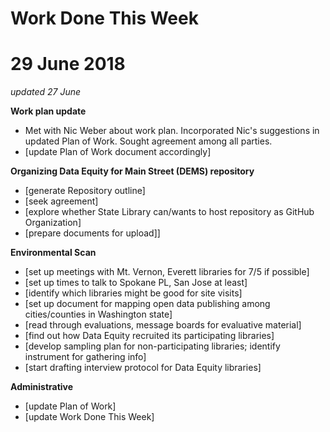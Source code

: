 # Work Done This Week
# 29 June 2018
*updated 27 June*

**Work plan update**
- Met with Nic Weber about work plan. Incorporated Nic's suggestions in updated Plan of Work. Sought agreement among all parties.
- [update Plan of Work document accordingly]

**Organizing Data Equity for Main Street (DEMS) repository**
- [generate Repository outline]
- [seek agreement]
- [explore whether State Library can/wants to host repository as GitHub Organization]
- [prepare documents for upload]]

**Environmental Scan**
- [set up meetings with Mt. Vernon, Everett libraries for 7/5 if possible]
- [set up times to talk to Spokane PL, San Jose at least]
- [identify which libraries might be good for site visits]
- [set up document for mapping open data publishing among cities/counties in Washington state]
- [read through evaluations, message boards for evaluative material]
- [find out how Data Equity recruited its participating libraries]
- [develop sampling plan for non-participating libraries; identify instrument for gathering info]
- [start drafting interview protocol for Data Equity libraries]

**Administrative**
- [update Plan of Work]
- [update Work Done This Week]
